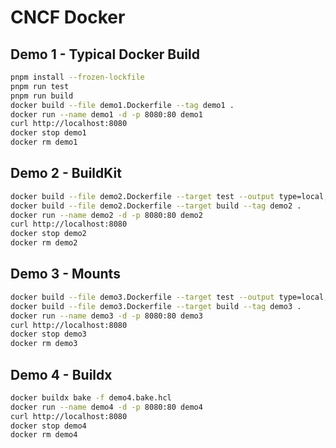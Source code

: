 # CNCF Docker

## Demo 1 - Typical Docker Build

```bash
pnpm install --frozen-lockfile
pnpm run test
pnpm run build
docker build --file demo1.Dockerfile --tag demo1 .
docker run --name demo1 -d -p 8080:80 demo1
curl http://localhost:8080
docker stop demo1
docker rm demo1
```

## Demo 2 - BuildKit
```bash
docker build --file demo2.Dockerfile --target test --output type=local,dest=coverage .
docker build --file demo2.Dockerfile --target build --tag demo2 .
docker run --name demo2 -d -p 8080:80 demo2
curl http://localhost:8080
docker stop demo2
docker rm demo2
```

## Demo 3 - Mounts

```bash
docker build --file demo3.Dockerfile --target test --output type=local,dest=coverage .
docker build --file demo3.Dockerfile --target build --tag demo3 .
docker run --name demo3 -d -p 8080:80 demo3
curl http://localhost:8080
docker stop demo3
docker rm demo3
```

## Demo 4 - Buildx

```bash
docker buildx bake -f demo4.bake.hcl
docker run --name demo4 -d -p 8080:80 demo4
curl http://localhost:8080
docker stop demo4
docker rm demo4
```